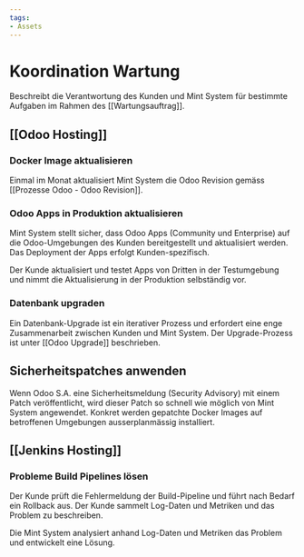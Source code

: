 ```yaml
---
tags:
- Assets
---
```

# Koordination Wartung

Beschreibt die Verantwortung des Kunden und Mint System für bestimmte Aufgaben im Rahmen des [[Wartungsauftrag]].

## [[Odoo Hosting]]

### Docker Image aktualisieren

Einmal im Monat aktualisiert Mint System die Odoo Revision gemäss [[Prozesse Odoo - Odoo Revision]]. 
### Odoo Apps in Produktion aktualisieren

Mint System stellt sicher, dass Odoo Apps (Community und Enterprise) auf die Odoo-Umgebungen des Kunden bereitgestellt und aktualisiert werden. Das Deployment der Apps erfolgt Kunden-spezifisch.

Der Kunde aktualisiert und testet Apps von Dritten in der Testumgebung und nimmt die Aktualisierung in der Produktion selbständig vor.
### Datenbank upgraden

Ein Datenbank-Upgrade ist ein iterativer Prozess und erfordert eine enge Zusammenarbeit zwischen Kunden und Mint System. Der Upgrade-Prozess ist unter [[Odoo Upgrade]] beschrieben.

## Sicherheitspatches anwenden

Wenn Odoo S.A. eine Sicherheitsmeldung (Security Advisory) mit einem Patch veröffentlicht, wird dieser Patch so schnell wie möglich von Mint System angewendet. Konkret werden gepatchte Docker Images auf betroffenen Umgebungen ausserplanmässig installiert.  
## [[Jenkins Hosting]]

### Probleme Build Pipelines lösen

Der Kunde prüft die Fehlermeldung der Build-Pipeline und führt nach Bedarf ein Rollback aus. Der Kunde sammelt Log-Daten und Metriken und das Problem zu beschreiben.

Die Mint System analysiert anhand Log-Daten und Metriken das Problem und entwickelt eine Lösung.
